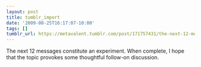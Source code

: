 ```yaml
---
layout: post
title: tumblr_import
date: '2009-08-25T16:17:07-10:00'
tags: []
tumblr_url: https://metavalent.tumblr.com/post/171757431/the-next-12-messages-constitute-an-experiment
---
```

The next 12 messages constitute an experiment. When complete, I hope that the topic provokes some thoughtful follow-on discussion.

